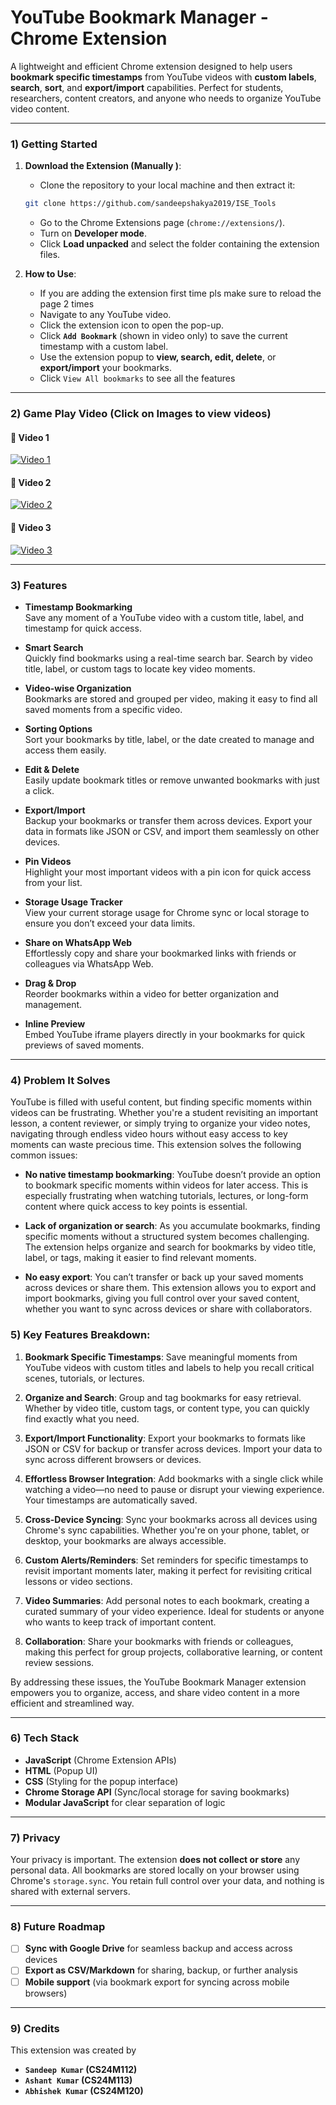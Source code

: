 # YouTube Bookmark Manager - Chrome Extension

A lightweight and efficient Chrome extension designed to help users **bookmark specific timestamps** from YouTube videos with **custom labels**, **search**, **sort**, and **export/import** capabilities. Perfect for students, researchers, content creators, and anyone who needs to organize YouTube video content.

---

### 1) Getting Started

1. **Download  the Extension (Manually )**:

   - Clone the repository to your local machine and then extract it:

   ```bash
   git clone https://github.com/sandeepshakya2019/ISE_Tools
   ```

   - Go to the Chrome Extensions page (`chrome://extensions/`).
   - Turn on **Developer mode**.
   - Click **Load unpacked** and select the folder containing the extension files.

2. **How to Use**:
   - If you are adding the extension first time pls make sure to reload the page 2 times
   - Navigate to any YouTube video.
   - Click the extension icon to open the pop-up.
   - Click **`Add Bookmark`** (shown in video only) to save the current timestamp with a custom label.
   - Use the extension popup to **view, search, edit, delete**, or **export/import** your bookmarks.
   - Click `View All bookmarks` to see all the features

---

### 2) Game Play Video (Click on Images to view videos)

#### 🔹 Video 1

[![Video 1](https://github.com/user-attachments/assets/7cc68d1a-0107-42ef-b631-a610be8495aa)](https://drive.google.com/file/d/1ychw43g3uvhdY5oCM9La0mhBhXs179qQ/view?usp=sharing)

#### 🔹 Video 2

[![Video 2](https://github.com/user-attachments/assets/b9cf0283-25f3-4911-9325-b854060d693d)](https://drive.google.com/file/d/1SiU0a5KZkct0uFMe97y990cI5OGWQK4i/view?usp=sharing)

#### 🔹 Video 3

[![Video 3](https://github.com/user-attachments/assets/c5c85e47-afab-46cc-ab8a-a7ebcdd38839)](https://drive.google.com/file/d/1Wom6k60ddjKcuTSK932HEsICyM6qab4D/view?usp=sharing)

---

### 3) Features

- **Timestamp Bookmarking**  
  Save any moment of a YouTube video with a custom title, label, and timestamp for quick access.

- **Smart Search**  
  Quickly find bookmarks using a real-time search bar. Search by video title, label, or custom tags to locate key video moments.

- **Video-wise Organization**  
  Bookmarks are stored and grouped per video, making it easy to find all saved moments from a specific video.

- **Sorting Options**  
  Sort your bookmarks by title, label, or the date created to manage and access them easily.

- **Edit & Delete**  
  Easily update bookmark titles or remove unwanted bookmarks with just a click.

- **Export/Import**  
  Backup your bookmarks or transfer them across devices. Export your data in formats like JSON or CSV, and import them seamlessly on other devices.

- **Pin Videos**  
  Highlight your most important videos with a pin icon for quick access from your list.

- **Storage Usage Tracker**  
  View your current storage usage for Chrome sync or local storage to ensure you don’t exceed your data limits.

- **Share on WhatsApp Web**  
  Effortlessly copy and share your bookmarked links with friends or colleagues via WhatsApp Web.

- **Drag & Drop**  
  Reorder bookmarks within a video for better organization and management.

- **Inline Preview**  
  Embed YouTube iframe players directly in your bookmarks for quick previews of saved moments.

---

### 4) Problem It Solves

YouTube is filled with useful content, but finding specific moments within videos can be frustrating. Whether you're a student revisiting an important lesson, a content reviewer, or simply trying to organize your video notes, navigating through endless video hours without easy access to key moments can waste precious time. This extension solves the following common issues:

- **No native timestamp bookmarking**: YouTube doesn’t provide an option to bookmark specific moments within videos for later access. This is especially frustrating when watching tutorials, lectures, or long-form content where quick access to key points is essential.

- **Lack of organization or search**: As you accumulate bookmarks, finding specific moments without a structured system becomes challenging. The extension helps organize and search for bookmarks by video title, label, or tags, making it easier to find relevant moments.

- **No easy export**: You can’t transfer or back up your saved moments across devices or share them. This extension allows you to export and import bookmarks, giving you full control over your saved content, whether you want to sync across devices or share with collaborators.

### 5) Key Features Breakdown:

1. **Bookmark Specific Timestamps**: Save meaningful moments from YouTube videos with custom titles and labels to help you recall critical scenes, tutorials, or lectures.

2. **Organize and Search**: Group and tag bookmarks for easy retrieval. Whether by video title, custom tags, or content type, you can quickly find exactly what you need.

3. **Export/Import Functionality**: Export your bookmarks to formats like JSON or CSV for backup or transfer across devices. Import your data to sync across different browsers or devices.

4. **Effortless Browser Integration**: Add bookmarks with a single click while watching a video—no need to pause or disrupt your viewing experience. Your timestamps are automatically saved.

5. **Cross-Device Syncing**: Sync your bookmarks across all devices using Chrome's sync capabilities. Whether you're on your phone, tablet, or desktop, your bookmarks are always accessible.

6. **Custom Alerts/Reminders**: Set reminders for specific timestamps to revisit important moments later, making it perfect for revisiting critical lessons or video sections.

7. **Video Summaries**: Add personal notes to each bookmark, creating a curated summary of your video experience. Ideal for students or anyone who wants to keep track of important content.

8. **Collaboration**: Share your bookmarks with friends or colleagues, making this perfect for group projects, collaborative learning, or content review sessions.

By addressing these issues, the YouTube Bookmark Manager extension empowers you to organize, access, and share video content in a more efficient and streamlined way.

---

### 6) Tech Stack

- **JavaScript** (Chrome Extension APIs)
- **HTML** (Popup UI)
- **CSS** (Styling for the popup interface)
- **Chrome Storage API** (Sync/local storage for saving bookmarks)
- **Modular JavaScript** for clear separation of logic

---

### 7) Privacy

Your privacy is important. The extension **does not collect or store** any personal data. All bookmarks are stored locally on your browser using Chrome's `storage.sync`. You retain full control over your data, and nothing is shared with external servers.

---

### 8) Future Roadmap

- [ ] **Sync with Google Drive** for seamless backup and access across devices
- [ ] **Export as CSV/Markdown** for sharing, backup, or further analysis
- [ ] **Mobile support** (via bookmark export for syncing across mobile browsers)

---

### 9) Credits

This extension was created by

- **`Sandeep Kumar` (CS24M112)**
- **`Ashant Kumar` (CS24M113)**
- **`Abhishek Kumar` (CS24M120)**
